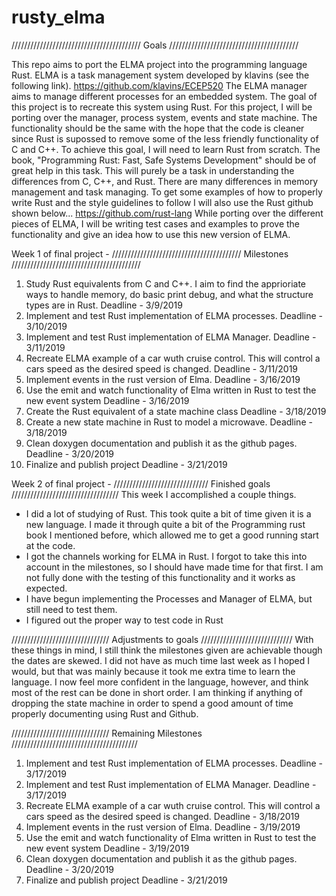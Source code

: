 # rusty_elma

///////////////////////////////////////// Goals /////////////////////////////////////////

This repo aims to port the ELMA project into the programming language Rust. ELMA is a task management system developed by klavins (see the following link).
https://github.com/klavins/ECEP520
The ELMA manager aims to manage different processes for an embedded system. The goal of this project is to recreate this system using Rust.
For this project, I will be porting over the manager, process system, events and state machine. The functionality should be the same with the hope that the code is cleaner since Rust is supossed to remove some of the less friendly functionality of C and C++.
  To achieve this goal, I will need to learn Rust from scratch. The book, "Programming Rust: Fast, Safe Systems Development" should be of great help in this task. This will purely be a task in understanding the differences from C, C++, and Rust. There are many differences in memory management and task managing. To get some examples of how to properly write Rust and the style guidelines to follow I will also use the Rust github shown below...
https://github.com/rust-lang
While porting over the different pieces of ELMA, I will be writing test cases and examples to prove the functionality and give an idea how to use this new version of ELMA.  
  
 Week 1 of final project -
///////////////////////////////////////// Milestones /////////////////////////////////////////
1. Study Rust equivalents from C and C++. I aim to find the apprioriate ways to handle memory, do basic print debug, and what the structure types are in Rust.
Deadline - 3/9/2019
2. Implement and test Rust implementation of ELMA processes.
Deadline - 3/10/2019
3. Implement and test Rust implementation of ELMA Manager.
Deadline - 3/11/2019
4. Recreate ELMA example of a car wuth cruise control. This will control a cars speed as the desired speed is changed.
Deadline - 3/11/2019
5. Implement events in the rust version of Elma.
Deadline - 3/16/2019
6. Use the emit and watch functionality of Elma written in Rust to test the new event system
Deadline - 3/16/2019
7. Create the Rust equivalent of a state machine class
Deadline - 3/18/2019
8. Create a new state machine in Rust to model a microwave.
Deadline - 3/18/2019
9. Clean doxygen documentation and publish it as the github pages.
Deadline - 3/20/2019
10. Finalize and publish project
Deadline - 3/21/2019


Week 2 of final project -
////////////////////////////// Finished goals //////////////////////////////////
This week I accomplished a couple things.
- I did a lot of studying of Rust. This took quite a bit of time given it is a new language. I made it through quite a bit of the Programming rust book I mentioned before, which allowed me to get a good running start at the code.
- I got the channels working for ELMA in Rust. I forgot to take this into account in the milestones, so I should have made time for that first. I am not fully done with the testing of this functionality and it works as expected.
- I have begun implementing the Processes and Manager of ELMA, but still need to test them.
- I figured out the proper way to test code in Rust

/////////////////////////////// Adjustments to goals /////////////////////////////
With these things in mind, I still think the milestones given are achievable though the dates are skewed. I did not have as much time last week as I hoped I would, but that was mainly because it took me extra time to learn the language. I now feel more confident in the language, however, and think most of the rest can be done in short order. I am thinking if anything of dropping the state machine in order to spend a good amount of time properly documenting using Rust and Github.

/////////////////////////////// Remaining Milestones ////////////////////////////////////////
1. Implement and test Rust implementation of ELMA processes.
Deadline - 3/17/2019
2. Implement and test Rust implementation of ELMA Manager.
Deadline - 3/17/2019
3. Recreate ELMA example of a car wuth cruise control. This will control a cars speed as the desired speed is changed.
Deadline - 3/18/2019
4. Implement events in the rust version of Elma.
Deadline - 3/19/2019
5. Use the emit and watch functionality of Elma written in Rust to test the new event system
Deadline - 3/19/2019
6. Clean doxygen documentation and publish it as the github pages.
Deadline - 3/20/2019
7. Finalize and publish project
Deadline - 3/21/2019
